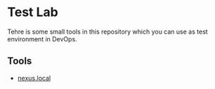 # Test Lab
Tehre is some small tools in this repository which you can use as test environment in DevOps.

## Tools
- [nexus.local](./nexus.local/README.md)
